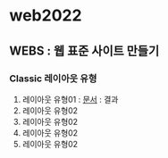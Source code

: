 # web2022

## WEBS : 웹 표준 사이트 만들기

### Classic 레이아웃 유형
01. 레이아웃 유형01 : <a href="https://webstoryboy.github.io/web2022/webstoryboy_book/01_webstandard/01_layout/layout_doc01.html">문서</a> : 결과
02. 레이아웃 유형02
03. 레이아웃 유형02
04. 레이아웃 유형02
05. 레이아웃 유형02

